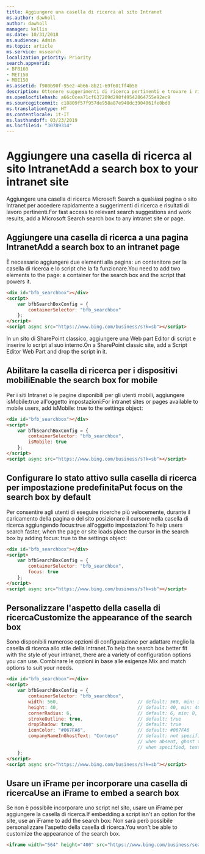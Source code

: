 ```yaml
---
title: Aggiungere una casella di ricerca al sito Intranet
ms.author: dawholl
author: dawholl
manager: kellis
ms.date: 10/31/2018
ms.audience: Admin
ms.topic: article
ms.service: mssearch
localization_priority: Priority
search.appverid:
- BFB160
- MET150
- MOE150
ms.assetid: f980b90f-95e2-4b66-8b21-69f601ff4b50
description: Ottenere suggerimenti di ricerca pertinenti e trovare i risultati di lavoro più velocemente aggiungendo una casella di ricerca Microsoft Search a un sito Intranet o una pagina.
ms.openlocfilehash: a66c0cea71cf637209d298f49542864755e92ec9
ms.sourcegitcommit: c18809f57f957de958a87e940dc3904061fe0bd0
ms.translationtype: HT
ms.contentlocale: it-IT
ms.lasthandoff: 03/23/2019
ms.locfileid: "30789314"
---
```

# <a name="add-a-search-box-to-your-intranet-site"></a><span data-ttu-id="00f1c-103">Aggiungere una casella di ricerca al sito Intranet</span><span class="sxs-lookup"><span data-stu-id="00f1c-103">Add a search box to your intranet site</span></span>

<span data-ttu-id="00f1c-104">Aggiungere una casella di ricerca Microsoft Search a qualsiasi pagina o sito Intranet per accedere rapidamente a suggerimenti di ricerca e risultati di lavoro pertinenti.</span><span class="sxs-lookup"><span data-stu-id="00f1c-104">For fast access to relevant search suggestions and work results, add a Microsoft Search search box to any intranet site or page.</span></span>
  
## <a name="add-a-search-box-to-an-intranet-page"></a><span data-ttu-id="00f1c-105">Aggiungere una casella di ricerca a una pagina Intranet</span><span class="sxs-lookup"><span data-stu-id="00f1c-105">Add a search box to an intranet page</span></span>

<span data-ttu-id="00f1c-106">È necessario aggiungere due elementi alla pagina: un contenitore per la casella di ricerca e lo script che la fa funzionare.</span><span class="sxs-lookup"><span data-stu-id="00f1c-106">You need to add two elements to the page: a container for the search box and the script that powers it.</span></span>
  
```html
<div id="bfb_searchbox"></div>
<script>
    var bfbSearchBoxConfig = {
        containerSelector: "bfb_searchbox"
    };
</script>
<script async src="https://www.bing.com/business/s?k=sb"></script>
```

<span data-ttu-id="00f1c-107">In un sito di SharePoint classico, aggiungere una Web part Editor di script e inserire lo script al suo interno.</span><span class="sxs-lookup"><span data-stu-id="00f1c-107">On a SharePoint classic site, add a Script Editor Web Part and drop the script in it.</span></span>
  
## <a name="enable-the-search-box-for-mobile"></a><span data-ttu-id="00f1c-108">Abilitare la casella di ricerca per i dispositivi mobili</span><span class="sxs-lookup"><span data-stu-id="00f1c-108">Enable the search box for mobile</span></span>

<span data-ttu-id="00f1c-109">Per i siti Intranet o le pagine disponibili per gli utenti mobili, aggiungere isMobile:true all'oggetto impostazioni:</span><span class="sxs-lookup"><span data-stu-id="00f1c-109">For intranet sites or pages available to mobile users, add isMobile: true to the settings object:</span></span>
  
```html
<div id="bfb_searchbox"></div>
<script>
    var bfbSearchBoxConfig = {
        containerSelector: "bfb_searchbox", 
        isMobile: true
    };
</script>
<script async src="https://www.bing.com/business/s?k=sb"></script>
```

## <a name="put-focus-on-the-search-box-by-default"></a><span data-ttu-id="00f1c-110">Configurare lo stato attivo sulla casella di ricerca per impostazione predefinita</span><span class="sxs-lookup"><span data-stu-id="00f1c-110">Put focus on the search box by default</span></span>

<span data-ttu-id="00f1c-111">Per consentire agli utenti di eseguire ricerche più velocemente, durante il caricamento della pagina o del sito posizionare il cursore nella casella di ricerca aggiungendo focus:true all'oggetto impostazioni:</span><span class="sxs-lookup"><span data-stu-id="00f1c-111">To help users search faster, when the page or site loads place the cursor in the search box by adding focus: true to the settings object:</span></span>
  
```html
<div id="bfb_searchbox"></div>
<script>
    var bfbSearchBoxConfig = {
        containerSelector: "bfb_searchbox",
        focus: true
    };
</script>
<script async src="https://www.bing.com/business/s?k=sb"></script>
```

## <a name="customize-the-appearance-of-the-search-box"></a><span data-ttu-id="00f1c-112">Personalizzare l'aspetto della casella di ricerca</span><span class="sxs-lookup"><span data-stu-id="00f1c-112">Customize the appearance of the search box</span></span> 

<span data-ttu-id="00f1c-113">Sono disponibili numerose opzioni di configurazione per adattare meglio la casella di ricerca allo stile della Intranet.</span><span class="sxs-lookup"><span data-stu-id="00f1c-113">To help the search box better fit with the style of your intranet, there are a variety of configuration options you can use.</span></span> <span data-ttu-id="00f1c-114">Combinare le opzioni in base alle esigenze.</span><span class="sxs-lookup"><span data-stu-id="00f1c-114">Mix and match options to suit your needs.</span></span>

```html
<div id="bfb_searchbox"></div>
<script>
    var bfbSearchBoxConfig = {
        containerSelector: "bfb_searchbox",
        width: 560,                             // default: 560, min: 360, max: 650
        height: 40,                             // default: 40, min: 40, max: 72
        cornerRadius: 6,                        // default: 6, min: 0, max: 25                                   
        strokeOutline: true,                    // default: true
        dropShadow: true,                       // default: true
        iconColor: "#067FA6",                   // default: #067FA6
        companyNameInGhostText: "Contoso"       // default: not specified
                                                // when absent, ghost text will be "Search work and the web"
                                                // when specified, text will be "Search the web and [Contoso]"
    };
</script>
<script async src="https://www.bing.com/business/s?k=sb"></script>
```

## <a name="use-an-iframe-to-embed-a-search-box"></a><span data-ttu-id="00f1c-115">Usare un iFrame per incorporare una casella di ricerca</span><span class="sxs-lookup"><span data-stu-id="00f1c-115">Use an iFrame to embed a search box</span></span>

<span data-ttu-id="00f1c-116">Se non è possibile incorporare uno script nel sito, usare un iFrame per aggiungere la casella di ricerca.</span><span class="sxs-lookup"><span data-stu-id="00f1c-116">If embedding a script isn't an option for the site, use an iFrame to add the search box:</span></span> <span data-ttu-id="00f1c-117">Non sarà però possibile personalizzare l'aspetto della casella di ricerca.</span><span class="sxs-lookup"><span data-stu-id="00f1c-117">You won't be able to customize the appearance of the search box.</span></span>
  
```html
<iframe width="564" height="400" src="https://www.bing.com/business/searchbox"></iframe>
```
